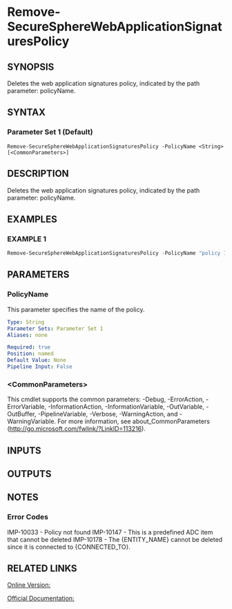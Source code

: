 ﻿# Remove-SecureSphereWebApplicationSignaturesPolicy

## SYNOPSIS
Deletes the web application signatures policy, indicated by the path parameter: policyName.

## SYNTAX

### Parameter Set 1 (Default)
```
Remove-SecureSphereWebApplicationSignaturesPolicy -PolicyName <String> [<CommonParameters>]
```

## DESCRIPTION
Deletes the web application signatures policy, indicated by the path parameter: policyName.

## EXAMPLES

### EXAMPLE 1

```powershell
Remove-SecureSphereWebApplicationSignaturesPolicy -PolicyName "policy 1"
```

## PARAMETERS

### PolicyName
This parameter specifies the name of the policy.

```yaml
Type: String
Parameter Sets: Parameter Set 1
Aliases: none

Required: true
Position: named
Default Value: None
Pipeline Input: False
```

### \<CommonParameters\>
This cmdlet supports the common parameters: -Debug, -ErrorAction, -ErrorVariable, -InformationAction, -InformationVariable, -OutVariable, -OutBuffer, -PipelineVariable, -Verbose, -WarningAction, and -WarningVariable. For more information, see about_CommonParameters (http://go.microsoft.com/fwlink/?LinkID=113216).

## INPUTS

## OUTPUTS

## NOTES

### Error Codes
IMP-10033 - Policy not found
IMP-10147 - This is a predefined ADC item that cannot be deleted
IMP-10178 - The {ENTITY_NAME} cannot be deleted since it is connected to {CONNECTED_TO}.

## RELATED LINKS

[Online Version:](https://github.com/akshinmustafayev/SecureSpherePS/tree/master/Documentation)

[Official Documentation:](https://docs.imperva.com/bundle/v13.6-api-reference-guide/page/66871.htm)



